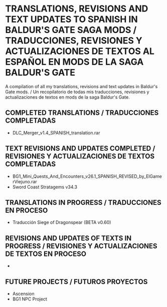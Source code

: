 # TRANSLATIONS, REVISIONS AND TEXT UPDATES TO SPANISH IN BALDUR'S GATE SAGA MODS / TRADUCCIONES, REVISIONES Y ACTUALIZACIONES DE TEXTOS AL ESPAÑOL EN MODS DE LA SAGA BALDUR'S GATE
A compilation of all my translations, revisions and text updates in Baldur's Gate mods. / Un recopilatorio de todas mis traducciones, revisiones y actualizaciones de textos en mods de la saga Baldur's Gate.

## COMPLETED TRANSLATIONS / TRADUCCIONES COMPLETADAS
- DLC_Merger_v1.4_SPANISH_translation.rar

## TEXT REVISIONS AND UPDATES COMPLETED / REVISIONES Y ACTUALIZACIONES DE TEXTOS COMPLETADAS
- BG1_Mini_Quests_And_Encounters_v26.1_SPANISH_REVISED_by_ElGamerViejuno.rar
- Sword Coast Stratagems v34.3

## TRANSLATIONS IN PROGRESS / TRADUCCIONES EN PROCESO
- Traducción Siege of Dragonspear (BETA v0.60)

## REVISIONS AND UPDATES OF TEXTS IN PROGRESS / REVISIONES Y ACTUALIZACIONES DE TEXTOS EN PROCESO
-

## FUTURE PROJECTS / FUTUROS PROYECTOS
- Ascension
- BG1 NPC Project
